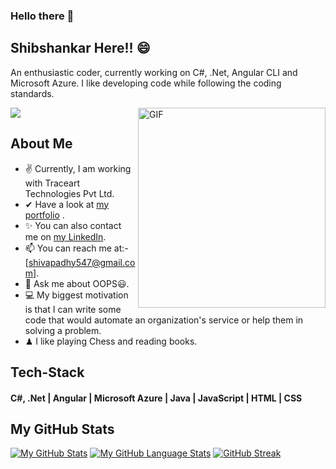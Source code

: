### Hello there 👋
## Shibshankar Here!! 😄
An enthusiastic coder, currently working on C#, .Net, Angular CLI and Microsoft Azure. I like developing code while following the coding standards.

 <img align="right" alt="GIF" src="https://media.giphy.com/media/R03zWv5p1oNSQd91EP/giphy.gif" width="300" height="320" />

![](https://visitor-badge.glitch.me/badge?page_id=shibshankar01.shibshankar01)

## About Me
- ✌ Currently, I am working with Traceart Technologies Pvt Ltd.
- ✔ Have a look at [my portfolio](https://shibshankar01.github.io/) .
- ✨ You can also contact me on [my LinkedIn](https://www.linkedin.com/in/shibshankar-padhy-98952b1b7/).
- 📫 You can reach me at:- [shivapadhy547@gmail.com].
- 💬 Ask me about OOPS😃.
- 💻 My biggest motivation is that I can write some code that would automate an organization's service or help them in solving a problem.
- ♟ I like playing Chess and reading books.

## Tech-Stack
#### C#, .Net | Angular | Microsoft Azure | Java | JavaScript | HTML | CSS 


## My GitHub Stats
[![My GitHub Stats](https://github-readme-stats.vercel.app/api/?username=Shibshankar01&count_private=true&theme=tokyonight&showicons=true)]()
[![My GitHub Language Stats](https://github-readme-stats.vercel.app/api/top-langs/?username=Shibshankar01&langs_count=5&theme=tokyonight)]()
[![GitHub Streak](https://streak-stats.demolab.com/?user=Shibshankar01)](https://git.io/streak-stats)


<!--
**Shibshankar01/Shibshankar01** is a ✨ _special_ ✨ repository because its `README.md` (this file) appears on your GitHub profile.

Here are some ideas to get you started:

- 🔭 I’m currently working on .Net Core APIs and Angular CLI
- 🌱 I’m currently learning ...
- 👯 I’m looking to collaborate on ...
- 🤔 I’m looking for help with ...
- 💬 Ask me about ...
- 📫 How to reach me: ...
- 😄 Pronouns: ...
- ⚡ Fun fact: ...
-->
